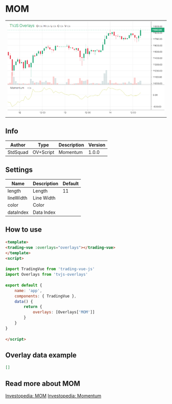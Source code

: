 
# MOM

<table><tr><td>
  <img width="800" heigth="480" src="screen.png" alt="screen">
</td></tr></table>

## Info

| Author | Type | Description | Version |
| ------ | ---- | ----------- | ------- |
| StdSquad | OV+Script | Momentum | 1.0.0 |


## Settings

| Name | Description | Default |
| ---- | ----------- | ------- |
| length | Length | 11 |
| lineWidth | Line Width |  |
| color | Color |  |
| dataIndex | Data Index |  |

## How to use

```html
<template>
<trading-vue :overlays="overlays"></trading-vue>
</template>
<script>

import TradingVue from 'trading-vue-js'
import Overlays from 'tvjs-overlays'

export default {
    name: 'app',
    components: { TradingVue },
    data() {
        return {
            overlays: [Overlays['MOM']]
        }
    }
}

</script>

```

## Overlay data example

```json
[]
```

## Read more about MOM

[Investopedia: MOM](https://www.investopedia.com/search?q=MOM)
[Investopedia: Momentum](https://www.investopedia.com/search?q=Momentum)

